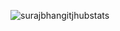 ![surajbhangitjhubstats](https://user-images.githubusercontent.com/80870870/225220328-6a3311a1-241e-43a4-bb12-a98298ca9f4c.gif)

